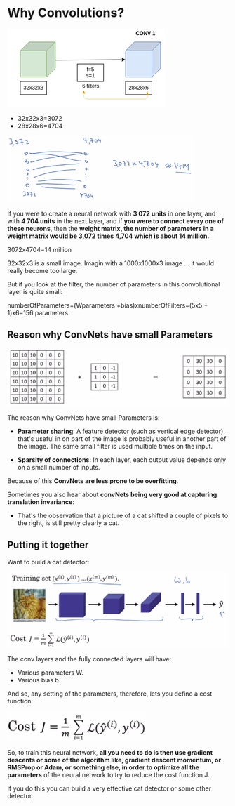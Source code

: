 # Why Convolutions?


![](img/why_convolutions.png)

- 32x32x3=3072
- 28x28x6=4704

![](img/screenshot_from_2019-02-04_08-48-05.png)

If you were to create a neural network with **3 072 units** in one layer, and with **4 704 units** in the next layer, and if **you were to connect every one of these neurons**, then the **weight matrix, the number of parameters in a weight matrix would be 3,072 times 4,704 which is about 14 million.**

3072x4704=14 million

32x32x3 is a small image. Imagin with a 1000x1000x3 image ... it would really become too large.

But if you look at the filter, the number of parameters in this convolutional layer is quite small:

numberOfParameters=(Wparameters +bias)xnumberOfFilters=(5x5 + 1)x6=156 parameters

## Reason why ConvNets have small Parameters

![](img/screenshot_from_2019-02-04_09-01-43.png)

The reason why ConvNets have small Parameters is:

- **Parameter sharing**: A feature detector (such as vertical edge detector) that's useful in on part of the image is probably useful in another part of the image. The same small filter is used multiple times on the input.

- **Sparsity of connections**: In each layer, each output value depends only on a small number of inputs.

Because of this **ConvNets are less prone to be overfitting**.

Sometimes you also hear about **convNets being very good at capturing translation invariance**:

 - That's the observation that a picture of a cat shifted a couple of pixels to the right, is still pretty clearly a cat.

## Putting it together

Want to build a cat detector:

![](img/screenshot_from_2019-02-04_09-11-35.png)

The conv layers and the fully connected layers will have:

- Various parameters W. 
- Various bias b. 

And so, any setting of the parameters, therefore, lets you define a cost function.

![](img/screenshot_from_2019-02-04_09-18-43.png)

So, to train this neural network, **all you need to do is then use gradient descents or some of the algorithm like, gradient descent momentum, or RMSProp or Adam, or something else, in order to optimize all the parameters** of the neural network to try to reduce the cost function J.

If you do this you can build a very effective cat detector  or some other detector.